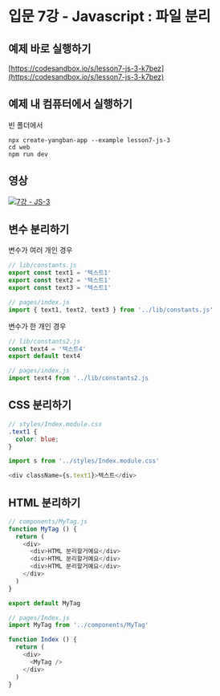 # 입문 7강 - Javascript : 파일 분리

## 예제 바로 실행하기
[https://codesandbox.io/s/lesson7-js-3-k7bez](https://codesandbox.io/s/lesson7-js-3-k7bez)

## 예제 내 컴퓨터에서 실행하기
빈 폴더에서
```
npx create-yangban-app --example lesson7-js-3
cd web
npm run dev
```

## 영상
[![7강 - JS-3](http://img.youtube.com/vi/Mjdtjm1-8qY/0.jpg)](http://www.youtube.com/watch?v=Mjdtjm1-8qY "7강 JS-3")

## 변수 분리하기
변수가 여러 개인 경우
```javascript
// lib/constants.js
export const text1 = '텍스트1'
export const text2 = '텍스트1'
export const text3 = '텍스트1'
```
```javascript
// pages/index.js
import { text1, text2, text3 } from '../lib/constants.js'
```

변수가 한 개인 경우
```javascript
// lib/constants2.js
const text4 = '텍스트4'
export default text4
```
```javascript
// pages/index.js
import text4 from '../lib/constants2.js
```

## CSS 분리하기
```scss
// styles/Index.module.css
.text1 {
  color: blue;
}
```
```javascript
import s from '../styles/Index.module.css'

<div className={s.text1}>텍스트</div>
```

## HTML 분리하기
```javascript
// components/MyTag.js
function MyTag () {
  return (
    <div>
      <div>HTML 분리할거예요</div>
      <div>HTML 분리할거예요</div>
      <div>HTML 분리할거예요</div>
    </div>
  )
}

export default MyTag
```
```javascript
// pages/Index.js
import MyTag from '../components/MyTag'

function Index () {
  return (
    <div>
      <MyTag />
    </div>
  )
}
```

